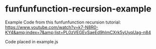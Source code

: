 # funfunfunction-recursion-example
Example Code from this funfunfunction recursion tutorial: https://www.youtube.com/watch?v=k7-N8R0-KY4&amp;index=7&amp;list=PL0zVEGEvSaeEd9hlmCXrk5yUyqUag-n84

Code placed in example.js
